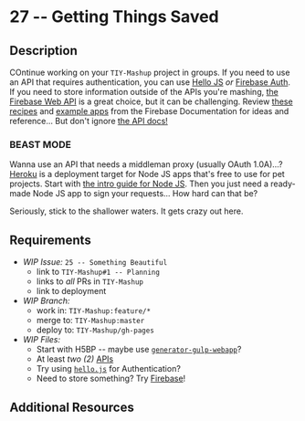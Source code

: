 # 27 -- Getting Things Saved

## Description

COntinue working on your `TIY-Mashup` project in groups. If you need to use an API that requires authentication, you can use [Hello JS](http://adodson.com/hello.js/) _or_ [Firebase Auth](https://www.firebase.com/docs/web/guide/user-auth.html). If you need to store information outside of the APIs you're mashing, [the Firebase Web API](https://www.firebase.com/docs/web/) is a great choice, but it can be challenging. Review [these recipes](https://www.firebase.com/docs/web/recipes.html) and [example apps](https://www.firebase.com/docs/web/examples.html) from the Firebase Documentation for ideas and reference... But don't ignore [the API docs!](https://www.firebase.com/docs/web/api/)

### BEAST MODE

Wanna use an API that needs a middleman proxy (usually OAuth 1.0A)...? [Heroku](http://heroku.com) is a deployment target for Node JS apps that's free to use for pet projects. Start with [the intro guide for Node JS](http://j.mp/19uWgQf). Then you just need a ready-made Node JS app to sign your requests... How hard can that be?

Seriously, stick to the shallower waters. It gets crazy out here.

## Requirements

* _WIP Issue:_ `25 -- Something Beautiful`
  * link to `TIY-Mashup#1 -- Planning`
  * links to _all_ PRs in `TIY-Mashup`
  * link to deployment
* _WIP Branch:_
  * work in: `TIY-Mashup:feature/*`
  * merge to: `TIY-Mashup:master`
  * deploy to: `TIY-Mashup/gh-pages`
* _WIP Files:_
  * Start with H5BP -- maybe use [`generator-gulp-webapp`](http://j.mp/17idlew)?
  * At least _two (2)_ [APIs](../APIs.md)
  * Try using [`hello.js`](http://adodson.com/hello.js/) for Authentication?
  * Need to store something? Try [Firebase](http://firebase.com)!

## Additional Resources
